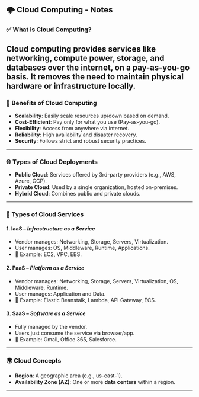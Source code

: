 ## 🌩️ Cloud Computing - Notes
### ✅ What is Cloud Computing?
Cloud computing provides **services like networking, compute power, storage, and databases** over the **internet**, on a **pay-as-you-go** basis.
It removes the need to maintain **physical hardware** or infrastructure locally.
---
### 🎯 Benefits of Cloud Computing
* **Scalability**: Easily scale resources up/down based on demand.
* **Cost-Efficient**: Pay only for what you use (Pay-as-you-go).
* **Flexibility**: Access from anywhere via internet.
* **Reliability**: High availability and disaster recovery.
* **Security**: Follows strict and robust security practices.
---
### 🌐 Types of Cloud Deployments
* **Public Cloud**: Services offered by 3rd-party providers (e.g., AWS, Azure, GCP).
* **Private Cloud**: Used by a single organization, hosted on-premises.
* **Hybrid Cloud**: Combines public and private clouds.
---
### 🧱 Types of Cloud Services
#### 1. IaaS – *Infrastructure as a Service*
* Vendor manages: Networking, Storage, Servers, Virtualization.
* User manages: OS, Middleware, Runtime, Applications.
* 🧠 Example: EC2, VPC, EBS.
#### 2. PaaS – *Platform as a Service*
* Vendor manages: Networking, Storage, Servers, Virtualization, OS, Middleware, Runtime.
* User manages: Application and Data.
* 🧠 Example: Elastic Beanstalk, Lambda, API Gateway, ECS.
#### 3. SaaS – *Software as a Service*
* Fully managed by the vendor.
* Users just consume the service via browser/app.
* 🧠 Example: Gmail, Office 365, Salesforce.
---
### 🌍 Cloud Concepts
* **Region**: A geographic area (e.g., us-east-1).
* **Availability Zone (AZ)**: One or more **data centers** within a region.
---
